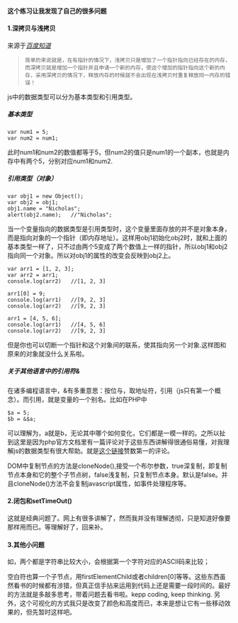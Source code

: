 #### 这个练习让我发现了自己的很多问题

#### 1.深拷贝与浅拷贝

来源于[*百度知道*](https://zhidao.baidu.com/question/357230142.html)

> ```
> 简单的来说就是，在有指针的情况下，浅拷贝只是增加了一个指针指向已经存在的内存，而深拷贝就是增加一个指针并且申请一个新的内存，使这个增加的指针指向这个新的内存，采用深拷贝的情况下，释放内存的时候就不会出现在浅拷贝时重复释放同一内存的错误！
> ```

js中的数据类型可以分为基本类型和引用类型。

##### 基本类型

```
var num1 = 5;
var num2 = num1;
```

此时num1和num2的数值都等于5，但num2的值只是num1的一个副本，也就是内存中有两个5，分别对应num1和num2.

##### 引用类型（对象）

```
var obj1 = new Object();
var obj2 = obj1;
obj1.name = "Nicholas";
alert(obj2.name);	//"Nicholas";
```

当一个变量指向的数据类型是引用类型时，这个变量里面存放的并不是对象本身，而是指向对象的一个指针（即内存地址）。这样用obj1初始化obj2时，就和上面的基本类型一样了，只不过由两个5变成了两个数值上一样的指针，所以obj1和obj2指向同一个对象。所以对obj1的属性的改变会反映到obj2上。

```
var arr1 = [1, 2, 3];
var arr2 = arr1;
console.log(arr2)	//[1, 2, 3]

arr1[0] = 9;
console.log(arr1)	//[9, 2, 3]
console.log(arr2)	//[9, 2, 3]

arr1 = [4, 5, 6];
console.log(arr1)	//[4, 5, 6]
console.log(arr2)	//[9, 2, 3]
```

但是你也可以切断一个指针和这个对象间的联系，使其指向另一个对象.这样图和原来的对象就没什么关系啦。

##### 关于其他语言中的引用符&

在诸多编程语言中，&有多重意思：按位与，取地址符，引用（js只有第一个概念）。而引用，就是变量的一个别名。比如在PHP中

```
$a = 5;
$b = &$a;
```

可以理解为，a就是b，无论其中哪个如何变化，它们都是一模一样的。之所以扯到这里是因为php官方文档里有一篇评论对于这些东西讲解得很通俗易懂，对我理解js的数据类型有很大帮助。就是[这个链接](http://php.net/manual/zh/language.oop5.basic.php)赞数第一的评论。

DOM中复制节点的方法是cloneNode(),接受一个布尔参数，true深复制，即复制节点本身和它的整个子节点树，false浅复制，只复制节点本身。默认是false。并且cloneNode()方法不会复制javascript属性，如事件处理程序等。

#### 2.闭包和setTimeOut()

这就是经典问题了。网上有很多讲解了，然而我并没有理解透彻，只是知道好像要那样用而已。等理解好了，回来补。

#### 3.其他小问题

如，两个都是字符串比较大小，会根据第一个字符对应的ASCII码来比较；

空白符也算一个子节点，用firstElementChild或者children[0]等等。这些东西虽然看书的时候都有涉猎，但真正信手拈来运用到代码上还是需要一段时间的。最好的方法就是多敲多思考，带着问题去看书啦。kepp coding, keep thinking. 另外，这个可视化的方式我只是改变了颜色和高度而已，本来是想让它有一些移动效果的，但先暂时这样吧。

